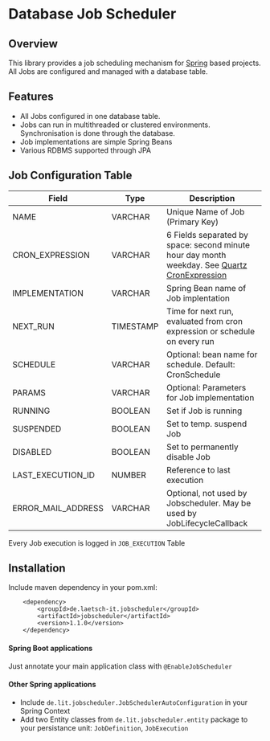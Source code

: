 # Database Job Scheduler

## Overview
This library provides a job scheduling mechanism for 
[Spring](https://spring.io) based projects. All Jobs are
configured and managed with a database table. 

## Features

- All Jobs configured in one database table.
- Jobs can run in multithreaded or clustered environments. 
  Synchronisation is done through the database.
- Job implementations are simple Spring Beans
- Various RDBMS supported through JPA

## Job Configuration Table

| Field           | Type     | Description |
| --------------- | -------- | ----------- |
| NAME            | VARCHAR  | Unique Name of Job (Primary Key) |
| CRON_EXPRESSION | VARCHAR  | 6 Fields separated by space: second minute hour day month weekday. See [Quartz CronExpression](http://www.quartz-scheduler.org/api/2.3.0/index.html) |
| IMPLEMENTATION  | VARCHAR  | Spring Bean name of Job implentation |
| NEXT_RUN        | TIMESTAMP| Time for next run, evaluated from cron expression or schedule on every run |
| SCHEDULE        | VARCHAR  | Optional: bean name for schedule. Default: CronSchedule |
| PARAMS          | VARCHAR  | Optional: Parameters for Job implementation |
| RUNNING         | BOOLEAN  | Set if Job is running |
| SUSPENDED       | BOOLEAN  | Set to temp. suspend Job |
| DISABLED        | BOOLEAN  | Set to permanently disable Job |
| LAST_EXECUTION_ID| NUMBER  | Reference to last execution |
| ERROR_MAIL_ADDRESS|VARCHAR | Optional, not used by Jobscheduler. May be used by JobLifecycleCallback |

Every Job execution is logged in `JOB_EXECUTION` Table

## Installation

Include maven dependency in your pom.xml:

   ```
       <dependency>
           <groupId>de.laetsch-it.jobscheduler</groupId>
           <artifactId>jobscheduler</artifactId>
           <version>1.1.0</version>
       </dependency>
   ```
#### Spring Boot applications
Just annotate your main application class with `@EnableJobScheduler`

#### Other Spring applications
- Include `de.lit.jobscheduler.JobSchedulerAutoConfiguration` in your Spring Context
- Add two Entity classes from `de.lit.jobscheduler.entity` package to your persistance unit: 
  `JobDefinition`, `JobExecution`
